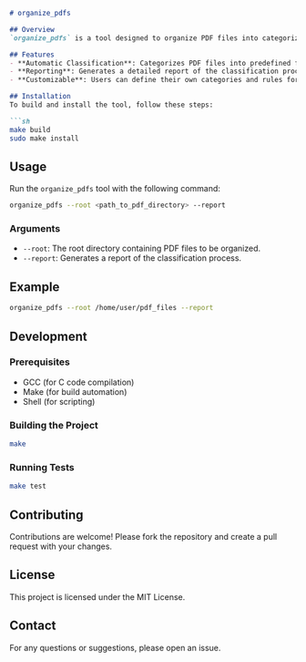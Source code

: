 
```markdown
# organize_pdfs

## Overview
`organize_pdfs` is a tool designed to organize PDF files into categorized directories based on their content. This tool helps in maintaining a structured and easily navigable repository of PDF documents.

## Features
- **Automatic Classification**: Categorizes PDF files into predefined folders based on their content.
- **Reporting**: Generates a detailed report of the classification process.
- **Customizable**: Users can define their own categories and rules for classification.

## Installation
To build and install the tool, follow these steps:

```sh
make build
sudo make install
```

## Usage
Run the `organize_pdfs` tool with the following command:

```sh
organize_pdfs --root <path_to_pdf_directory> --report
```

### Arguments
- `--root`: The root directory containing PDF files to be organized.
- `--report`: Generates a report of the classification process.

## Example
```sh
organize_pdfs --root /home/user/pdf_files --report
```

## Development
### Prerequisites
- GCC (for C code compilation)
- Make (for build automation)
- Shell (for scripting)

### Building the Project
```sh
make
```

### Running Tests
```sh
make test
```

## Contributing
Contributions are welcome! Please fork the repository and create a pull request with your changes.

## License
This project is licensed under the MIT License.

## Contact
For any questions or suggestions, please open an issue.

```
